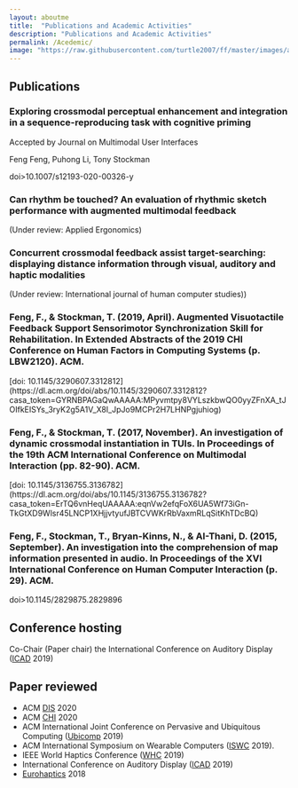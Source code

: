 ```yaml
---
layout: aboutme
title:  "Publications and Academic Activities"
description: "Publications and Academic Activities"
permalink: /Acedemic/
image: "https://raw.githubusercontent.com/turtle2007/ff/master/images/aboutme/athens.jpg"
---
```


## Publications
<h3>Exploring crossmodal perceptual enhancement and integration in a sequence-reproducing task with cognitive priming </h3>
<p>Accepted by Journal on Multimodal User Interfaces</p>
<p>Feng Feng, Puhong Li, Tony Stockman</p>
<p>doi>10.1007/s12193-020-00326-y</p>

<h3>Can rhythm be touched? An evaluation of rhythmic sketch performance with augmented multimodal feedback </h3>
(Under review: Applied Ergonomics)

<h3>Concurrent crossmodal feedback assist target-searching: displaying distance information through visual, auditory and haptic modalities  </h3>
(Under review: International journal of human computer studies))

<h3>Feng, F., & Stockman, T. (2019, April). Augmented Visuotactile Feedback Support Sensorimotor Synchronization Skill for Rehabilitation. In Extended Abstracts of the 2019 CHI Conference on Human Factors in Computing Systems (p. LBW2120). ACM.</h3>
[doi: 10.1145/3290607.3312812](https://dl.acm.org/doi/abs/10.1145/3290607.3312812?casa_token=GYRNBPAGaQwAAAAA:MPyvmtpy8VYLszkbwQO0yyZFnXA_tJOIfkEISYs_3ryK2g5A1V_X8I_JpJo9MCPr2H7LHNPgjuhiog)

<h3>Feng, F., & Stockman, T. (2017, November). An investigation of dynamic crossmodal instantiation in TUIs. In Proceedings of the 19th ACM International Conference on Multimodal Interaction (pp. 82-90). ACM.</h3>
[doi: 10.1145/3136755.3136782](https://dl.acm.org/doi/abs/10.1145/3136755.3136782?casa_token=ErTQ6vnHeqUAAAAA:eqnVw2efqFoX6UA5Wf73iGn-TkGtXD9Wlsr45LNCP1XHjjvtyufJBTCVWKrRbVaxmRLqSitKhTDcBQ) 

<h3>Feng, F., Stockman, T., Bryan-Kinns, N., & AI-Thani, D. (2015, September). An investigation into the comprehension of map information presented in audio. In Proceedings of the XVI International Conference on Human Computer Interaction (p. 29). ACM.</h3>
doi>10.1145/2829875.2829896

## Conference hosting
Co-Chair (Paper chair) the International Conference on Auditory Display ([ICAD] 2019)

## Paper reviewed

- ACM [DIS] 2020
- ACM [CHI] 2020
- ACM International Joint Conference on Pervasive and Ubiquitous Computing ([Ubicomp] 2019)
- ACM International Symposium on Wearable Computers ([ISWC] 2019).
- IEEE World Haptics Conference ([WHC] 2019)
- International Conference on Auditory Display ([ICAD] 2019)
- [Eurohaptics] 2018

[CHI]:https://dis.acm.org/2020/
[DIS]:https://chi2020.acm.org
[Ubicomp]: http://ubicomp.org/ubicomp2019/
[ISWC]: http://iswc.net/iswc19/
[WHC]: http://www.worldhaptics2019.org
[Eurohaptics]: https://eurohaptics2018.org
[ICAD]: https://icad2019.icad.org

<!-- <a href="#" class="btn btn-default">Back to top</a> -->
